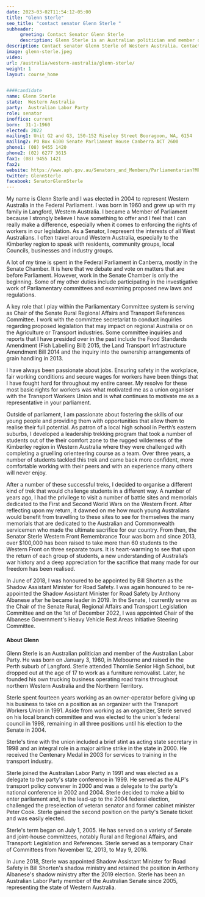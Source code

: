 ```yaml
---
date: 2023-03-02T11:54:12-05:00
title: "Glenn Sterle"
seo_title: "contact senator Glenn Sterle "
subheader:
     greeting: Contact Senator Glenn Sterle
     description: Glenn Sterle is an Australian politician and member of the Australian Labor Party. 
description: Contact senator Glenn Sterle of Western Australia. Contact information for Glenn Sterle includes email address, phone number, and mailing address.
image: glenn-sterle.jpeg
video:
url: /australia/western-australia/glenn-sterle/
weight: 1
layout: course_home


####candidate
name: Glenn Sterle
state:	Western Australia
party:	Australian Labor Party
role: senator
inoffice: current
born:  31-1-1960
elected: 2022
mailing1: Unit G2 and G3, 150-152 Riseley Street Booragoon, WA, 6154
mailing2: PO Box 6100 Senate Parliament House Canberra ACT 2600
phone1:	(08) 9455 1420
phone2: (02) 6277 3615
fax1: (08) 9455 1421
fax2:
website: https://www.aph.gov.au/Senators_and_Members/Parliamentarian?MPID=e68
twitter: GlennSterle
facebook: SenatorGlennSterle
---
```


My name is Glenn Sterle and I was elected in 2004 to represent Western Australia in the Federal Parliament. I was born in 1960 and grew up with my family in Langford, Western Australia. I became a Member of Parliament because I strongly believe I have something to offer and I feel that I can really make a difference, especially when it comes to enforcing the rights of workers in our legislation. As a Senator, I represent the interests of all West Australians. I often travel around Western Australia, especially to the Kimberley region to speak with residents, community groups, local Councils, businesses and industry groups.

A lot of my time is spent in the Federal Parliament in Canberra, mostly in the Senate Chamber. It is here that we debate and vote on matters that are before Parliament. However, work in the Senate Chamber is only the beginning. Some of my other duties include participating in the investigative work of Parliamentary committees and examining proposed new laws and regulations.

A key role that I play within the Parliamentary Committee system is serving as Chair of the Senate Rural Regional Affairs and Transport References Committee. I work with the committee secretariat to conduct inquiries regarding proposed legislation that may impact on regional Australia or on the Agriculture or Transport industries. Some committee inquiries and reports that I have presided over in the past include the Food Standards Amendment (Fish Labelling Bill) 2015, the Land Transport Infrastructure Amendment Bill 2014 and the inquiry into the ownership arrangements of grain handling in 2013.

I have always been passionate about jobs. Ensuring safety in the workplace, fair working conditions and secure wages for workers have been things that I have fought hard for throughout my entire career. My resolve for these most basic rights for workers was what motivated me as a union organiser with the Transport Workers Union and is what continues to motivate me as a representative in your parliament.

Outside of parliament, I am passionate about fostering the skills of our young people and providing them with opportunities that allow them to realise their full potential. As patron of a local high school in Perth’s eastern suburbs, I developed a leadership trekking program that took a number of students out of the their comfort zone to the rugged wilderness of the Kimberley region in Western Australia where they were challenged with completing a gruelling orienteering course as a team. Over three years, a number of students tackled this trek and came back more confident, more comfortable working with their peers and with an experience many others will never enjoy.

After a number of these successful treks, I decided to organise a different kind of trek that would challenge students in a different way. A number of years ago, I had the privilege to visit a number of battle sites and memorials dedicated to the First and Second World Wars on the Western Front. After reflecting upon my return, it dawned on me how much young Australians would benefit from travelling to these sites to see for themselves the many memorials that are dedicated to the Australian and Commonwealth servicemen who made the ultimate sacrifice for our country. From then, the Senator Sterle Western Front Remembrance Tour was born and since 2013, over $100,000 has been raised to take more than 60 students to the Western Front on three separate tours. It is heart-warming to see that upon the return of each group of students, a new understanding of Australia’s war history and a deep appreciation for the sacrifice that many made for our freedom has been realised. 

In June of 2018, I was honoured to be appointed by Bill Shorten as the Shadow Assistant Minister for Road Safety. I was again honoured to be re-appointed the Shadow Assistant Minister for Road Safety by Anthony Albanese after he became leader in 2019. In the Senate, I currently serve as the Chair of the Senate Rural, Regional Affairs and Transport Legislation Committee and on the 1st of December 2022, I was appointed Chair of the Albanese Government's Heavy Vehicle Rest Areas Initiative Steering Committee. 

#### About Glenn 

Glenn Sterle is an Australian politician and member of the Australian Labor Party. He was born on January 3, 1960, in Melbourne and raised in the Perth suburb of Langford. Sterle attended Thornlie Senior High School, but dropped out at the age of 17 to work as a furniture removalist. Later, he founded his own trucking business operating road trains throughout northern Western Australia and the Northern Territory.

Sterle spent fourteen years working as an owner-operator before giving up his business to take on a position as an organizer with the Transport Workers Union in 1991. Aside from working as an organizer, Sterle served on his local branch committee and was elected to the union's federal council in 1998, remaining in all three positions until his election to the Senate in 2004.

Sterle's time with the union included a brief stint as acting state secretary in 1998 and an integral role in a major airline strike in the state in 2000. He received the Centenary Medal in 2003 for services to training in the transport industry.

Sterle joined the Australian Labor Party in 1991 and was elected as a delegate to the party's state conference in 1999. He served as the ALP's transport policy convener in 2000 and was a delegate to the party's national conference in 2002 and 2004. Sterle decided to make a bid to enter parliament and, in the lead-up to the 2004 federal election, challenged the preselection of veteran senator and former cabinet minister Peter Cook. Sterle gained the second position on the party's Senate ticket and was easily elected.

Sterle's term began on July 1, 2005. He has served on a variety of Senate and joint-house committees, notably Rural and Regional Affairs, and Transport: Legislation and References. Sterle served as a temporary Chair of Committees from November 12, 2013, to May 9, 2016.

In June 2018, Sterle was appointed Shadow Assistant Minister for Road Safety in Bill Shorten's shadow ministry and retained the position in Anthony Albanese's shadow ministry after the 2019 election. Sterle has been an Australian Labor Party member of the Australian Senate since 2005, representing the state of Western Australia.